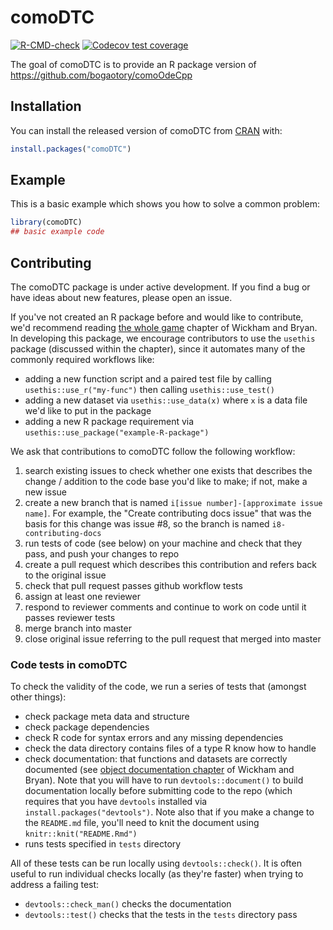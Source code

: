 
<!-- README.md is generated from README.Rmd. Please edit that file -->
comoDTC
=======

<!-- badges: start -->
[![R-CMD-check](https://github.com/ben18785/comoDTC/workflows/R-CMD-check/badge.svg)](https://github.com/ben18785/comoDTC/actions) [![Codecov test coverage](https://codecov.io/gh/Como-DTC-Collaboration/comoDTC/branch/master/graph/badge.svg)](https://codecov.io/gh/Como-DTC-Collaboration/comoDTC?branch=master) <!-- badges: end -->

The goal of comoDTC is to provide an R package version of <https://github.com/bogaotory/comoOdeCpp>

Installation
------------

You can install the released version of comoDTC from [CRAN](https://CRAN.R-project.org) with:

``` r
install.packages("comoDTC")
```

Example
-------

This is a basic example which shows you how to solve a common problem:

``` r
library(comoDTC)
## basic example code
```

Contributing
------------

The comoDTC package is under active development. If you find a bug or have ideas about new features, please open an issue.

If you've not created an R package before and would like to contribute, we'd recommend reading [the whole game](https://r-pkgs.org/whole-game.html) chapter of Wickham and Bryan. In developing this package, we encourage contributors to use the `usethis` package (discussed within the chapter), since it automates many of the commonly required workflows like:

-   adding a new function script and a paired test file by calling `usethis::use_r("my-func")` then calling `usethis::use_test()`
-   adding a new dataset via `usethis::use_data(x)` where `x` is a data file we'd like to put in the package
-   adding a new R package requirement via `usethis::use_package("example-R-package")`

We ask that contributions to comoDTC follow the following workflow:

1.  search existing issues to check whether one exists that describes the change / addition to the code base you'd like to make; if not, make a new issue
2.  create a new branch that is named `i[issue number]-[approximate issue name]`. For example, the "Create contributing docs issue" that was the basis for this change was issue \#8, so the branch is named `i8-contributing-docs`
3.  run tests of code (see below) on your machine and check that they pass, and push your changes to repo
4.  create a pull request which describes this contribution and refers back to the original issue
5.  check that pull request passes github workflow tests
6.  assign at least one reviewer
7.  respond to reviewer comments and continue to work on code until it passes reviewer tests
8.  merge branch into master
9.  close original issue referring to the pull request that merged into master

### Code tests in comoDTC

To check the validity of the code, we run a series of tests that (amongst other things):

-   check package meta data and structure
-   check package dependencies
-   check R code for syntax errors and any missing dependencies
-   check the data directory contains files of a type R know how to handle
-   check documentation: that functions and datasets are correctly documented (see [object documentation chapter](https://r-pkgs.org/man.html) of Wickham and Bryan). Note that you will have to run `devtools::document()` to build documentation locally before submitting code to the repo (which requires that you have `devtools` installed via `install.packages("devtools")`. Note also that if you make a change to the `README.md` file, you'll need to knit the document using `knitr::knit("README.Rmd")`
-   runs tests specified in `tests` directory

All of these tests can be run locally using `devtools::check()`. It is often useful to run individual checks locally (as they're faster) when trying to address a failing test:

-   `devtools::check_man()` checks the documentation
-   `devtools::test()` checks that the tests in the `tests` directory pass
